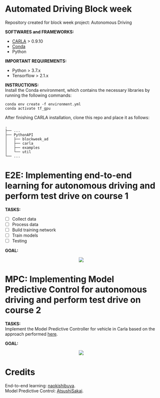 # Automated Driving Block week
Repository created for block week project: Autonomous Driving  

**SOFTWARES and FRAMEWORKS:**  
* [CARLA](https://github.com/carla-simulator/carla) > 0.9.10  
* [Conda](https://docs.conda.io/en/latest/)  
* Python

**IMPORTANT REQUIREMENTS:**  
* Python > 3.7.x  
* Tensorflow > 2.1.x  

**INSTRUCTIONS:**  
Install the Conda environment, which contains the necessary libraries by running the following commands:  

```
conda env create -f environment.yml
conda activate tf_gpu
```

After finishing CARLA installation, clone this repo and place it as follows:  

    .
    ├── ...
    ├── PythonAPI
    │   ├── blockweek_ad          
    │   ├── carla             
    │   ├── examples                      
    │   └── util                
    └── ...

# E2E: Implementing end-to-end learning for autonomous driving and perform test drive on course 1  

**TASKS:**  
- [ ] Collect data  
- [ ] Process data  
- [ ] Build training network  
- [ ] Train models  
- [ ] Testing  

**GOAL:**  
<p align="center">
  <img src="https://github.com/m4tice/adb/blob/main/assets/E2E_result.gif">
</p>


# MPC: Implementing Model Predictive Control for autonomous driving and perform test drive on course 2  

**TASKS:**  
Implement the Model Predictive Controller for vehicle in Carla based on the approach performed [here](https://github.com/AtsushiSakai/PythonRobotics/blob/master/PathTracking/model_predictive_speed_and_steer_control/model_predictive_speed_and_steer_control.py).  

**GOAL:**  
<p align="center">
  <img src="https://github.com/m4tice/adb/blob/main/assets/MPC_result.gif">
</p>

# Credits
End-to-end learning: [naokishibuya](https://github.com/naokishibuya).  
Model Predictive Control: [AtsushiSakai](https://github.com/AtsushiSakai/PythonRobotics).
